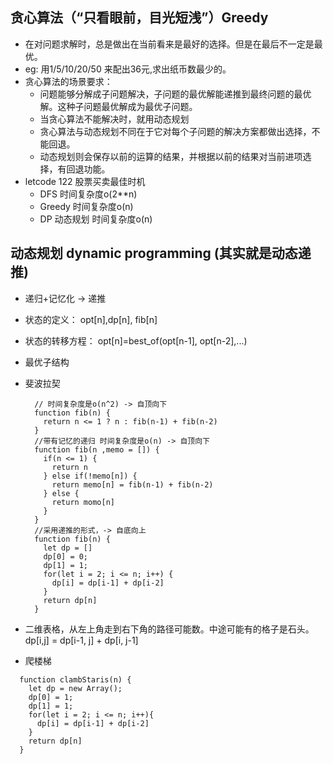## 贪心算法（“只看眼前，目光短浅”）Greedy
- 在对问题求解时，总是做出在当前看来是最好的选择。但是在最后不一定是最优。
- eg: 用1/5/10/20/50 来配出36元,求出纸币数最少的。
- 贪心算法的场景要求：
  - 问题能够分解成子问题解决，子问题的最优解能递推到最终问题的最优解。这种子问题最优解成为最优子问题。
  - 当贪心算法不能解决时，就用动态规划
  - 贪心算法与动态规划不同在于它对每个子问题的解决方案都做出选择，不能回退。
  - 动态规划则会保存以前的运算的结果，并根据以前的结果对当前进项选择，有回退功能。
- letcode 122 股票买卖最佳时机
  - DFS 时间复杂度o(2**n)
  - Greedy 时间复杂度o(n)
  - DP 动态规划 时间复杂度o(n)
  

## 动态规划 dynamic programming (其实就是动态递推)
  - 递归+记忆化 -> 递推
  - 状态的定义： opt[n],dp[n], fib[n]
  - 状态的转移方程： opt[n]=best_of(opt[n-1], opt[n-2],...)
  - 最优子结构
- 斐波拉契
  ```
    // 时间复杂度是o(n^2) -> 自顶向下
    function fib(n) {
      return n <= 1 ? n : fib(n-1) + fib(n-2)
    }
    //带有记忆的递归 时间复杂度是o(n) -> 自顶向下
    function fib(n ,memo = []) {
      if(n <= 1) {
        return n
      } else if(!memo[n]) {
        return memo[n] = fib(n-1) + fib(n-2)
      } else {
        return momo[n]
      }
    }
    //采用递推的形式，-> 自底向上
    function fib(n) {
      let dp = []
      dp[0] = 0;
      dp[1] = 1;
      for(let i = 2; i <= n; i++) {
        dp[i] = dp[i-1] + dp[i-2]
      }
      return dp[n]
    }
  ``` 
- 二维表格，从左上角走到右下角的路径可能数。中途可能有的格子是石头。
  dp[i,j] = dp[i-1, j] + dp[i, j-1]

- 爬楼梯
```
  function clambStaris(n) {
    let dp = new Array();
    dp[0] = 1;
    dp[1] = 1;
    for(let i = 2; i <= n; i++){
      dp[i] = dp[i-1] + dp[i-2]
    }
    return dp[n]
  }
``` 